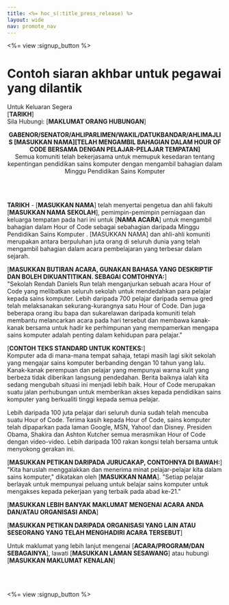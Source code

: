 ```yaml
---
title: <%= hoc_s(:title_press_release) %>
layout: wide
nav: promote_nav
---
```

<%= view :signup_button %>

# Contoh siaran akhbar untuk pegawai yang dilantik

Untuk Keluaran Segera  
[**TARIKH**]  
Sila Hubungi: [**MAKLUMAT ORANG HUBUNGAN**]  
  


<strong> 

<center>
  GABENOR/SENATOR/AHLIPARLIMEN/WAKIL/DATUKBANDAR/AHLIMAJLIS [MASUKKAN NAMA][TELAH MENGAMBIL BAHAGIAN DALAM HOUR OF CODE BERSAMA DENGAN PELAJAR-PELAJAR TEMPATAN]</strong><br /> Semua komuniti telah bekerjasama untuk memupuk kesedaran tentang kepentingan pendidikan sains komputer dengan mengambil bahagian dalam Minggu Pendidikan Sains Komputer
</center>

<br /> <br /></p> 

<p>
  <strong>TARIKH</strong> - [<strong>MASUKKAN NAMA</strong>] telah menyertai pengetua dan ahli fakulti [<strong>MASUKKAN NAMA SEKOLAH</strong>], pemimpin-pemimpin perniagaan dan keluarga tempatan pada hari ini untuk [<strong>NAMA ACARA</strong>] untuk mengambil bahagian dalam Hour of Code sebagai sebahagian daripada Minggu Pendidikan Sains Komputer . [MASUKKAN NAMA] dan ahli-ahli komuniti merupakan antara berpuluhan juta orang di seluruh dunia yang telah mengambil bahagian dalam acara pembelajaran yang terbesar dalam sejarah.
</p>

<p>
  [<strong>MASUKKAN BUTIRAN ACARA, GUNAKAN BAHASA YANG DESKRIPTIF DAN BOLEH DIKUANTITIKAN. SEBAGAI COMTOHNYA:</strong>]<br /> "Sekolah Rendah Daniels Run telah menganjurkan sebuah acara Hour of Code yang melibatkan seluruh sekolah untuk mendedahkan para pelajar kepada sains komputer. Lebih daripada 700 pelajar daripada semua gred telah melaksanakan sekurang-kurangnya satu Hour of Code. Dan juga beberapa orang ibu bapa dan sukarelawan daripada komuniti telah membantu melancarkan acara pada hari tersebut dan membawa kanak-kanak bersama untuk hadir ke perhimpunan yang mempamerkan mengapa sains komputer adalah penting dalam kehidupan para pelajar."
</p>

<p>
  [<strong>CONTOH TEKS STANDARD UNTUK KONTEKS:</strong>]<br /> Komputer ada di mana-mana tempat sahaja, tetapi masih lagi sikit sekolah yang mengajar sains komputer berbanding dengan 10 tahun yang lalu. Kanak-kanak perempuan dan pelajar yang mempunyai warna kulit yang berbeza tidak diberikan langsung pendedahan. Berita baiknya ialah kita sedang mengubah situasi ini menjadi lebih baik. Hour of Code merupakan suatu jalan perhubungan untuk memberikan akses kepada pendidikan sains komputer yang berkualiti tinggi kepada semua pelajar.
</p>

<p>
  Lebih daripada 100 juta pelajar dari seluruh dunia sudah telah mencuba suatu Hour of Code. Terima kasih kepada Hour of Code, sains komputer telah dipaparkan pada laman Google, MSN, Yahoo! dan Disney. Presiden Obama, Shakira dan Ashton Kutcher semua merasmikan Hour of Code dengan video-video. Lebih daripada 100 rakan kongsi telah bersama untuk menyokong gerakan ini.
</p>

<p>
  [<strong>MASUKKAN PETIKAN DARIPADA JURUCAKAP, CONTOHNYA DI BAWAH:</strong>] <br /> "Kita haruslah menggalakkan dan menerima minat pelajar-pelajar kita dalam sains komputer," dikatakan oleh [<strong>MASUKKAN NAMA</strong>]. "Setiap pelajar berlayak untuk mempunyai peluang untuk belajar sains komputer untuk mengakses kepada pekerjaan yang terbaik pada abad ke-21."
</p>

<p>
  [<strong>MASUKKAN LEBIH BANYAK MAKLUMAT MENGENAI ACARA ANDA DAN/ATAU ORGANISASI ANDA</strong>]
</p>

<p>
  [<strong>MASUKKAN PETIKAN DARIPADA ORGANISASI YANG LAIN ATAU SESEORANG YANG TELAH MENGHADIRI ACARA TERSEBUT</strong>]
</p>

<p>
  Untuk maklumat yang lebih lanjut mengenai [<strong>ACARA/PROGRAM/DAN SEBAGAINYA</strong>], lawati [<strong>MASUKKAN LAMAN SESAWANG</strong>] atau hubungi [<strong>MASUKKAN MAKLUMAT KENALAN</strong>]
</p>

<p>
  <br /> <br />
</p>

<p>
  <%= view :signup_button %>
</p>